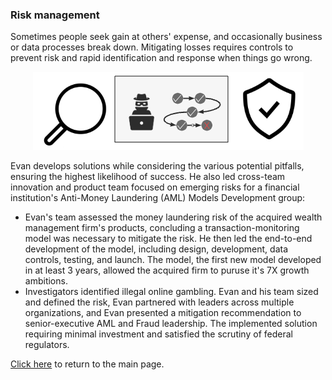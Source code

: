 ### Risk management

Sometimes people seek gain at others' expense, and occasionally business or data processes break down. Mitigating losses requires controls to prevent risk and rapid identification and response when things go wrong.

<p align="center">
  <img src="images/stop bad stuff.png?raw=true"/>
</p>

Evan develops solutions while considering the various potential pitfalls, ensuring the highest likelihood of success. He also led cross-team innovation and product team focused on emerging risks for a financial institution's Anti-Money Laundering (AML) Models Development group:
* Evan's team assessed the money laundering risk of the acquired wealth management firm's products, concluding a transaction-monitoring model was necessary to mitigate the risk. He then led the end-to-end development of the model, including design, development, data controls, testing, and launch. The model, the first new model developed in at least 3 years, allowed the acquired firm to puruse it's 7X growth ambitions.
* Investigators identified illegal online gambling. Evan and his team sized and defined the risk, Evan partnered with leaders across multiple organizations, and Evan presented a mitigation recommendation to senior-executive AML and Fraud leadership. The implemented solution requiring minimal investment and satisfied the scrutiny of federal regulators.

[Click here](/index) to return to the main page.
